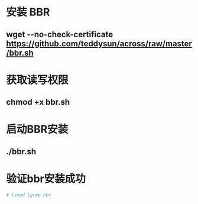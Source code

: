# 安装 BBR
## wget --no-check-certificate https://github.com/teddysun/across/raw/master/bbr.sh

# 获取读写权限
## chmod +x bbr.sh

# 启动BBR安装
## ./bbr.sh

# 验证bbr安装成功
```sh
# lsmod |grep bbr
```

